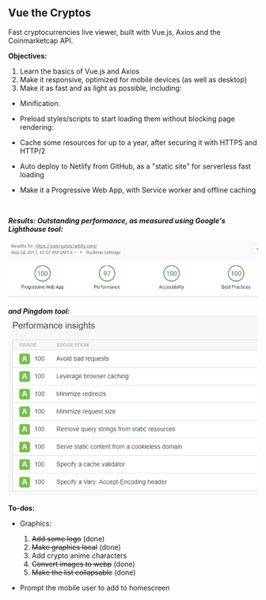 ## Vue the Cryptos
Fast cryptocurrencies live viewer, built with Vue.js, Axios and the Coinmarketcap API.



**Objectives:**
1. Learn the basics of Vue.js and Axios
2. Make it responsive, optimized for mobile devices (as well as desktop)
3. Make it as fast and as light as possible, including:

- Minification.

- Preload styles/scripts to start loading them without blocking page rendering:

- Cache some resources for up to a year, after securing it with HTTPS and HTTP/2

- Auto deploy to Netlify from GitHub, as a "static site" for serverless fast loading

- Make it a Progressive Web App, with Service worker and offline caching 

  ​

***Results: Outstanding performance, as measured using Google's Lighthouse tool:***

![lighthouse](https://raw.githubusercontent.com/LiteSoul/VuetheCryptos/master/images/lighthouse.webp)



***and Pingdom tool:***
![pinddom](https://raw.githubusercontent.com/LiteSoul/VuetheCryptos/master/images/pingdom.webp)





**To-dos:**

- Graphics:
  1. ~~Add some logo~~ (done)
  2. ~~Make graphics local~~ (done)
  3. Add crypto anime characters
  4. ~~Convert images to webp~~ (done)
  5. ~~Make the list collapsable~~ (done)


- Prompt the mobile user to add to homescreen